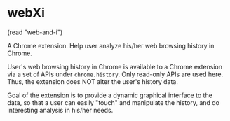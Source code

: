 # webXi
(read "web-and-i")

A Chrome extension. Help user analyze his/her web browsing history in Chrome.

User's web browsing history in Chrome is available to a Chrome extension via a set of APIs under `chrome.history`. Only read-only APIs are used here. Thus, the extension does NOT alter the user's history data.

Goal of the extension is to provide a dynamic graphical interface to the data, so that a user can easily "touch" and manipulate the history, and do interesting analysis in his/her needs.
